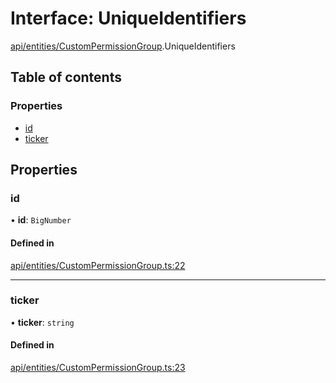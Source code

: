 # Interface: UniqueIdentifiers

[api/entities/CustomPermissionGroup](../wiki/api.entities.CustomPermissionGroup).UniqueIdentifiers

## Table of contents

### Properties

- [id](../wiki/api.entities.CustomPermissionGroup.UniqueIdentifiers#id)
- [ticker](../wiki/api.entities.CustomPermissionGroup.UniqueIdentifiers#ticker)

## Properties

### id

• **id**: `BigNumber`

#### Defined in

[api/entities/CustomPermissionGroup.ts:22](https://github.com/PolymathNetwork/polymesh-sdk/blob/c6fe1be3/src/api/entities/CustomPermissionGroup.ts#L22)

___

### ticker

• **ticker**: `string`

#### Defined in

[api/entities/CustomPermissionGroup.ts:23](https://github.com/PolymathNetwork/polymesh-sdk/blob/c6fe1be3/src/api/entities/CustomPermissionGroup.ts#L23)
